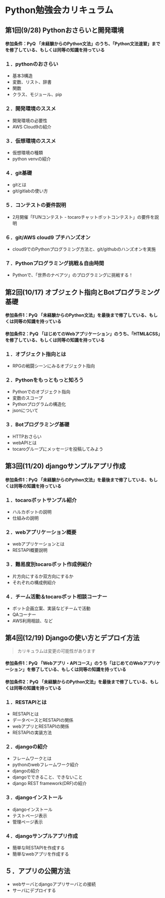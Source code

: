 Python勉強会カリキュラム
==

## 第1回(9/28) Pythonおさらいと開発環境
#### 参加条件：PyQ 「未経験からのPython文法」のうち、「Python文法速習」までを修了している、もしくは同等の知識を持っている
### １．pythonのおさらい
- 基本3構造
- 変数、リスト、辞書
- 関数
- クラス、モジュール、pip

### ２．開発環境のススメ
- 開発環境の必要性
- AWS Cloud9の紹介

### ３．仮想環境のススメ
- 仮想環境の種類
- python venvの紹介

### ４．git基礎
- gitとは
- git/gitlabの使い方

### ５．コンテストの要件説明
- 2月開催「FUNコンテスト - tocaroチャットボットコンテスト」の要件を説明

### ６．git/AWS cloud9 プチハンズオン
- cloud9でのPythonプログラミング方法と、git/githubのハンズオンを実施

### ７．Pythonプログラミング挑戦＆自由時間
- Pythonで、「世界のナベアツ」のプログラミングに挑戦する！

## 第2回(10/17) オブジェクト指向とBotプログラミング基礎
#### 参加条件1：PyQ 「未経験からのPython文法」を最後まで修了している、もしくは同等の知識を持っている
#### 参加条件2：PyQ 「はじめてのWebアプリケーション」のうち、「HTML&CSS」を修了している、もしくは同等の知識を持っている

### １．オブジェクト指向とは
- RPGの戦闘シーンにみるオブジェクト指向

### ２．Pythonをもっともっと知ろう
- Pythonでのオブジェクト指向
- 変数のスコープ
- Pythonプログラムの構造化
- jsonについて

### ３．Botプログラミング基礎
- HTTPおさらい
- webAPIとは
- tocaroグループにメッセージを投稿してみよう

## 第3回(11/20) djangoサンプルアプリ作成
#### 参加条件1：PyQ 「未経験からのPython文法」を最後まで修了している、もしくは同等の知識を持っている
### １．tocaroボットサンプル紹介
- ハルカボットの説明
- 仕組みの説明
### ２．webアプリケーション概要
- webアプリケーションとは
- RESTAPI概要説明
### ３．難易度別tocaroボット作成例紹介
- 片方向にするか双方向にするか
- それぞれの構成例紹介 
### ４．チーム活動＆tocaroボット相談コーナー
- ボット企画立案、実装などチームで活動
- QAコーナー
- AWS利用相談、など

## 第4回(12/19) Djangoの使い方とデプロイ方法
> カリキュラムは変更の可能性があります
#### 参加条件1：PyQ 「Webアプリ・APIコース」のうち「はじめてのWebアプリケーション」を修了している、もしくは同等の知識を持っている
#### 参加条件2：PyQ 「未経験からのPython文法」を最後まで修了している、もしくは同等の知識を持っている
### １．RESTAPIとは
- RESTAPIとは
- データベースとRESTAPIの関係 
- webアプリとRESTAPIの関係
- RESTAPIの実装方法

### ２．djangoの紹介
- フレームワークとは
- pythonのwebフレームワーク紹介
- djangoの紹介
- djangoでできること、できないこと
- django REST framework(DRF)の紹介

### ３．djangoインストール
- djangoインストール
- テストページ表示
- 管理ページ表示

### ４．djangoサンプルアプリ作成
- 簡単なRESTAPIを作成する
- 簡単なwebアプリを作成する

## ５．アプリの公開方法
- webサーバとdjangoアプリサーバとの接続
- サーバにデプロイする
